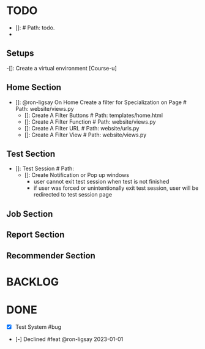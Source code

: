 # TODO

- []: # Path: todo.
- [ |-|x]: something

## Setups
-[]: Create a virtual environment [Course-u]

## Home Section
- []: @ron-ligsay On Home Create a filter for Specialization on Page # Path: website/views.py
    - []: Create A Filter Buttons # Path: templates/home.html
    - []: Create A Filter Function # Path: website/views.py
    - []: Create A Filter URL # Path: website/urls.py
    - []: Create A Filter View # Path: website/views.py


## Test Section
- []: Test Session # Path:
    - []: Create Notification or Pop up windows
        - user cannot exit test session when test is not finished
        - if user was forced or unintentionally exit test session, user will be redirected to test session page


## Job Section

## Report Section

## Recommender Section

# BACKLOG


# DONE
- [x] Test System #bug
- [-] Declined  #feat @ron-ligsay 2023-01-01